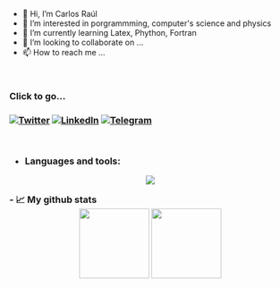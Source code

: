 - 👋 Hi, I’m Carlos Raúl
- 👀 I’m interested in porgrammming, computer's science and physics
- 🌱 I’m currently learning Latex, Phython, Fortran 
- 💞️ I’m looking to collaborate on ...
- 📫 How to reach me ...
<br>
<h3> Click to go...<h3> 


[![Twitter][1.2]][1] [![LinkedIn][2.2]][2] [![Telegram][4.2]][4]

[1.2]: https://s4.uupload.ir/files/twitter_prkb.png
[2.2]: https://s4.uupload.ir/files/linkedin_amwn.png
[4.2]: https://s4.uupload.ir/files/telegram_q47u.png

[1]: https://twitter.com/Carlos_CrlsPrm
[2]: https://www.linkedin.com/in/carlos-ra%C3%BAl-primo-sapillado-b2b86624b/
[4]: https://telegram.me/Carlos_Raul_CrlsRl


<br>

- Languages and tools:  

<p align="center">
  <a href="https://skillicons.dev">
    <img src="https://skillicons.dev/icons?i=bash,linux,git,github,vscode,vim,neovim,latex,fortran,py,ai,ps" />
  </a>
</p>
- 📈 My github stats

<div align="center">
  <img height="125px" src="https://github-readme-stats.vercel.app/api?username=CrlsPrm&show_icons=true&theme=dark" />
  <img height="125px" src="https://github-readme-stats.vercel.app/api/top-langs/?username=CrlsPrm&hide=html&layout=compact&theme=dark" />
 </div>
<!---
CrlsPrm/CrlsPrm is a ✨ special ✨ repository because its `README.md` (this file) appears on your GitHub profile.
You can click the Preview link to take a look at your changes.
--->
